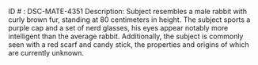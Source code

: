 ID # : DSC-MATE-4351
Description: Subject resembles a male rabbit with curly brown fur, standing at 80 centimeters in height. The subject sports a purple cap and a set of nerd glasses, his eyes appear notably more intelligent than the average rabbit. Additionally, the subject is commonly seen with a red scarf and candy stick, the properties and origins of which are currently unknown. 